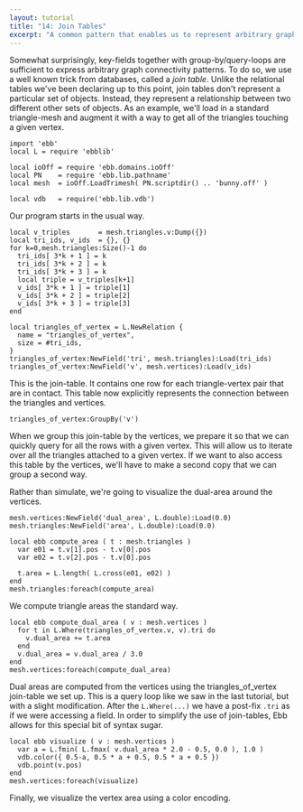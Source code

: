 ```yaml
---
layout: tutorial
title: "14: Join Tables"
excerpt: "A common pattern that enables us to represent arbitrary graph connectivities; We use it to enable access to the triangles around a vertex."
---
```





Somewhat surprisingly, key-fields together with group-by/query-loops are sufficient to express arbitrary graph connectivity patterns.  To do so, we use a well known trick from databases, called a _join table_.  Unlike the relational tables we've been declaring up to this point, join tables don't represent a particular set of objects.  Instead, they represent a relationship between two different other sets of objects.  As an example, we'll load in a standard triangle-mesh and augment it with a way to get all of the triangles touching a given vertex.

```
import 'ebb'
local L = require 'ebblib'

local ioOff = require 'ebb.domains.ioOff'
local PN    = require 'ebb.lib.pathname'
local mesh  = ioOff.LoadTrimesh( PN.scriptdir() .. 'bunny.off' )

local vdb   = require('ebb.lib.vdb')
```

Our program starts in the usual way.


```
local v_triples       = mesh.triangles.v:Dump({})
local tri_ids, v_ids  = {}, {}
for k=0,mesh.triangles:Size()-1 do
  tri_ids[ 3*k + 1 ] = k
  tri_ids[ 3*k + 2 ] = k
  tri_ids[ 3*k + 3 ] = k
  local triple = v_triples[k+1]
  v_ids[ 3*k + 1 ] = triple[1]
  v_ids[ 3*k + 2 ] = triple[2]
  v_ids[ 3*k + 3 ] = triple[3]
end

local triangles_of_vertex = L.NewRelation {
  name = "triangles_of_vertex",
  size = #tri_ids,
}
triangles_of_vertex:NewField('tri', mesh.triangles):Load(tri_ids)
triangles_of_vertex:NewField('v', mesh.vertices):Load(v_ids)
```

This is the join-table.  It contains one row for each triangle-vertex pair that are in contact.  This table now explicitly represents the connection between the triangles and vertices.


```
triangles_of_vertex:GroupBy('v')
```

When we group this join-table by the vertices, we prepare it so that we can quickly query for all the rows with a given vertex.  This will allow us to iterate over all the triangles attached to a given vertex.  If we want to also access this table by the vertices, we'll have to make a second copy that we can group a second way.

Rather than simulate, we're going to visualize the dual-area around the vertices.


```
mesh.vertices:NewField('dual_area', L.double):Load(0.0)
mesh.triangles:NewField('area', L.double):Load(0.0)

local ebb compute_area ( t : mesh.triangles )
  var e01 = t.v[1].pos - t.v[0].pos
  var e02 = t.v[2].pos - t.v[0].pos

  t.area = L.length( L.cross(e01, e02) )
end
mesh.triangles:foreach(compute_area)
```

We compute triangle areas the standard way.


```
local ebb compute_dual_area ( v : mesh.vertices )
  for t in L.Where(triangles_of_vertex.v, v).tri do
    v.dual_area += t.area
  end
  v.dual_area = v.dual_area / 3.0
end
mesh.vertices:foreach(compute_dual_area)
```

Dual areas are computed from the vertices using the triangles_of_vertex join-table we set up.  This is a query loop like we saw in the last tutorial, but with a slight modification.  After the `L.Where(...)` we have a post-fix `.tri` as if we were accessing a field.  In order to simplify the use of join-tables, Ebb allows for this special bit of syntax sugar.


```
local ebb visualize ( v : mesh.vertices )
  var a = L.fmin( L.fmax( v.dual_area * 2.0 - 0.5, 0.0 ), 1.0 )
  vdb.color({ 0.5-a, 0.5 * a + 0.5, 0.5 * a + 0.5 })
  vdb.point(v.pos)
end
mesh.vertices:foreach(visualize)
```

Finally, we visualize the vertex area using a color encoding.

